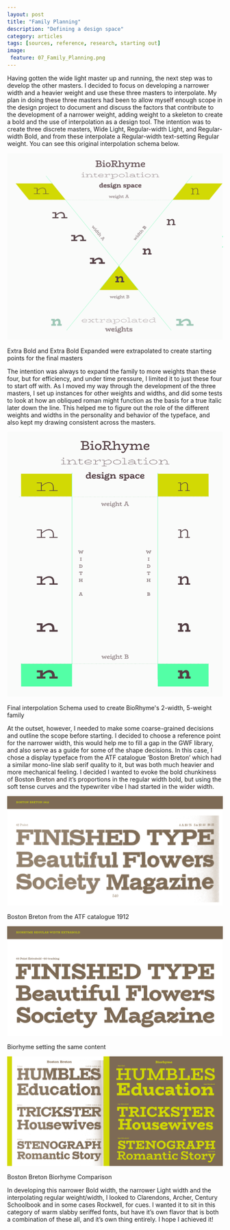 ```yaml
---
layout: post
title: "Family Planning"
description: "Defining a design space"
category: articles
tags: [sources, reference, research, starting out]
image: 
 feature: 07_Family_Planning.png
---
```


Having gotten the wide light master up and running, the next step was to develop the other masters. I decided to focus on developing a narrower width and a heavier weight and use these three masters to interpolate. My plan in doing these three masters had been to allow myself enough scope in the design project to document and discuss the factors that contribute to the development of a narrower weight, adding weight to a skeleton to create a bold and the use of interpolation as a design tool. The intention was to create three discrete masters, Wide Light, Regular-width Light, and Regular-width Bold, and from these interpolate a Regular-width text-setting Regular weight. You can see this original interpolation schema below. 

![Early interpolation Schema](../images/Early_Interpolation_Schema.png)
<figcaption>Extra Bold and Extra Bold Expanded were extrapolated to create starting points for the final masters</figcaption>

The intention was always to expand the family to more weights than these four, but for efficiency, and under time pressure, I limited it to just these four to start off with. As I moved my way through the development of the three masters, I set up instances for other weights and widths, and did some tests to look at how an obliqued roman might function as the basis for a true italic later down the line. This helped me to figure out the role of the different weights and widths in the personality and behavior of the typeface, and also kept my drawing consistent across the masters. 

![Interpolation Schema](../images/Interpolation_Schema.png)
<figcaption>Final interpolation Schema used to create BioRhyme's 2-width, 5-weight family</figcaption>

At the outset, however, I needed to make some coarse-grained decisions and outline the scope before starting. I decided to choose a reference point for the narrower width, this would help me to fill a gap in the GWF library, and also serve as a guide for some of the shape decisions. In this case, I chose a display typeface from the ATF catalogue ‘Boston Breton’ which had a similar mono-line slab serif quality to it, but was both much heavier and more mechanical feeling. I decided I wanted to evoke the bold chunkiness of Boston Breton and it’s proportions in the regular width bold, but using the soft tense curves and the typewriter vibe I had started in the wider width. 

![Boston Breton reference](../images/Breton_Biorhyme_01.png)
<figcaption>Boston Breton from the ATF catalogue 1912</figcaption>

![Biorhyme](../images/Breton_Biorhyme_02.png)
<figcaption>Biorhyme setting the same content</figcaption>

![Boston Breton Biorhyme comparison](../images/Breton_Biorhyme_03.png)
<figcaption>Boston Breton Biorhyme Comparison</figcaption>

In developing this narrower Bold width, the narrower Light width and the interpolating regular weight/width, I looked to Clarendons, Archer, Century Schoolbook and in some cases Rockwell, for cues. I wanted it to sit in this category of warm slabby seriffed fonts, but have it’s own flavor that is both a combination of these all, and it’s own thing entirely. I hope I achieved it!


